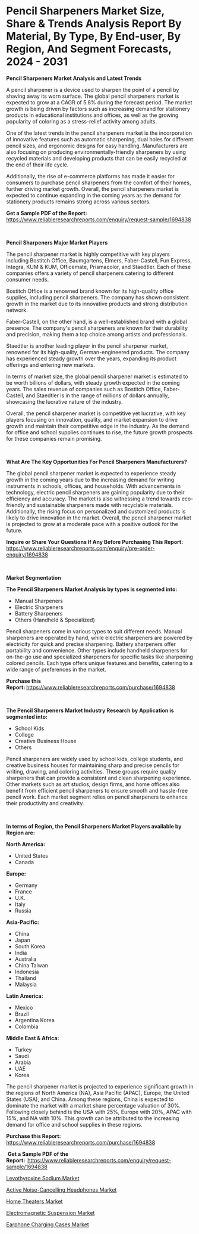 <p><h1>Pencil Sharpeners Market Size, Share & Trends Analysis Report By Material, By Type, By End-user, By Region, And Segment Forecasts, 2024 - 2031</h1></p><p><strong>Pencil Sharpeners Market Analysis and Latest Trends</strong></p>
<p><p>A pencil sharpener is a device used to sharpen the point of a pencil by shaving away its worn surface. The global pencil sharpeners market is expected to grow at a CAGR of 5.8% during the forecast period. The market growth is being driven by factors such as increasing demand for stationery products in educational institutions and offices, as well as the growing popularity of coloring as a stress-relief activity among adults.</p><p>One of the latest trends in the pencil sharpeners market is the incorporation of innovative features such as automatic sharpening, dual holes for different pencil sizes, and ergonomic designs for easy handling. Manufacturers are also focusing on producing environmentally-friendly sharpeners by using recycled materials and developing products that can be easily recycled at the end of their life cycle.</p><p>Additionally, the rise of e-commerce platforms has made it easier for consumers to purchase pencil sharpeners from the comfort of their homes, further driving market growth. Overall, the pencil sharpeners market is expected to continue expanding in the coming years as the demand for stationery products remains strong across various sectors.</p></p>
<p><strong>Get a Sample PDF of the Report:&nbsp;</strong> <a href="https://www.reliableresearchreports.com/enquiry/request-sample/1694838">https://www.reliableresearchreports.com/enquiry/request-sample/1694838</a></p>
<p>&nbsp;</p>
<p><strong>Pencil Sharpeners Major Market Players</strong></p>
<p><p>The pencil sharpener market is highly competitive with key players including Bostitch Office, Baumgartens, Elmers, Faber-Castell, Fun Express, Integra, KUM & KUM, Officemate, Prismacolor, and Staedtler. Each of these companies offers a variety of pencil sharpeners catering to different consumer needs.</p><p>Bostitch Office is a renowned brand known for its high-quality office supplies, including pencil sharpeners. The company has shown consistent growth in the market due to its innovative products and strong distribution network.</p><p>Faber-Castell, on the other hand, is a well-established brand with a global presence. The company's pencil sharpeners are known for their durability and precision, making them a top choice among artists and professionals.</p><p>Staedtler is another leading player in the pencil sharpener market, renowned for its high-quality, German-engineered products. The company has experienced steady growth over the years, expanding its product offerings and entering new markets.</p><p>In terms of market size, the global pencil sharpener market is estimated to be worth billions of dollars, with steady growth expected in the coming years. The sales revenue of companies such as Bostitch Office, Faber-Castell, and Staedtler is in the range of millions of dollars annually, showcasing the lucrative nature of the industry.</p><p>Overall, the pencil sharpener market is competitive yet lucrative, with key players focusing on innovation, quality, and market expansion to drive growth and maintain their competitive edge in the industry. As the demand for office and school supplies continues to rise, the future growth prospects for these companies remain promising.</p></p>
<p>&nbsp;</p>
<p><strong>What Are The Key Opportunities For Pencil Sharpeners Manufacturers?</strong></p>
<p><p>The global pencil sharpener market is expected to experience steady growth in the coming years due to the increasing demand for writing instruments in schools, offices, and households. With advancements in technology, electric pencil sharpeners are gaining popularity due to their efficiency and accuracy. The market is also witnessing a trend towards eco-friendly and sustainable sharpeners made with recyclable materials. Additionally, the rising focus on personalized and customized products is likely to drive innovation in the market. Overall, the pencil sharpener market is projected to grow at a moderate pace with a positive outlook for the future.</p></p>
<p><strong>Inquire or Share Your Questions If Any Before Purchasing This Report:</strong> <a href="https://www.reliableresearchreports.com/enquiry/pre-order-enquiry/1694838">https://www.reliableresearchreports.com/enquiry/pre-order-enquiry/1694838</a></p>
<p>&nbsp;</p>
<p><strong>Market Segmentation</strong></p>
<p><strong>The Pencil Sharpeners Market Analysis by types is segmented into:</strong></p>
<p><ul><li>Manual Sharpeners</li><li>Electric Sharpeners</li><li>Battery Sharpeners</li><li>Others (Handheld & Specialized)</li></ul></p>
<p><p>Pencil sharpeners come in various types to suit different needs. Manual sharpeners are operated by hand, while electric sharpeners are powered by electricity for quick and precise sharpening. Battery sharpeners offer portability and convenience. Other types include handheld sharpeners for on-the-go use and specialized sharpeners for specific tasks like sharpening colored pencils. Each type offers unique features and benefits, catering to a wide range of preferences in the market.</p></p>
<p><strong>Purchase this Report:&nbsp;</strong><a href="https://www.reliableresearchreports.com/purchase/1694838">https://www.reliableresearchreports.com/purchase/1694838</a></p>
<p>&nbsp;</p>
<p><strong>The Pencil Sharpeners Market Industry Research by Application is segmented into:</strong></p>
<p><ul><li>School Kids</li><li>College</li><li>Creative Business House</li><li>Others</li></ul></p>
<p><p>Pencil sharpeners are widely used by school kids, college students, and creative business houses for maintaining sharp and precise pencils for writing, drawing, and coloring activities. These groups require quality sharpeners that can provide a consistent and clean sharpening experience. Other markets such as art studios, design firms, and home offices also benefit from efficient pencil sharpeners to ensure smooth and hassle-free pencil work. Each market segment relies on pencil sharpeners to enhance their productivity and creativity.</p></p>
<p>&nbsp;</p>
<p><strong>In terms of Region, the Pencil Sharpeners Market Players available by Region are:</strong></p>
<p>
    <p> <strong> North America: </strong>
        <ul>
            <li>United States</li>
            <li>Canada</li>
        </ul>
        </p> 
    <p> <strong> Europe: </strong>
        <ul>
            <li>Germany</li>
            <li>France</li>
            <li>U.K.</li>
            <li>Italy</li>
            <li>Russia</li>
        </ul>
        </p> 
    <p> <strong> Asia-Pacific: </strong>
        <ul>
            <li>China</li>
            <li>Japan</li>
            <li>South Korea</li>
            <li>India</li>
            <li>Australia</li>
            <li>China Taiwan</li>
            <li>Indonesia</li>
            <li>Thailand</li>
            <li>Malaysia</li>
        </ul>
        </p> 
    <p> <strong> Latin America: </strong>
        <ul>
            <li>Mexico</li>
            <li>Brazil</li>
            <li>Argentina Korea</li>
            <li>Colombia</li>
        </ul>
        </p> 
    <p> <strong> Middle East & Africa: </strong>
        <ul>
            <li>Turkey</li>
            <li>Saudi</li>
            <li>Arabia</li>
            <li>UAE</li>
            <li>Korea</li>
        </ul>
    </p>
    </p>
<p><p>The pencil sharpener market is projected to experience significant growth in the regions of North America (NA), Asia Pacific (APAC), Europe, the United States (USA), and China. Among these regions, China is expected to dominate the market with a market share percentage valuation of 30%. Following closely behind is the USA with 25%, Europe with 20%, APAC with 15%, and NA with 10%. This growth can be attributed to the increasing demand for office and school supplies in these regions.</p></p>
<p><strong>Purchase this Report: </strong><a href="https://www.reliableresearchreports.com/purchase/1694838">https://www.reliableresearchreports.com/purchase/1694838</a></p>
<p>&nbsp;<strong>Get a Sample PDF of the Report:&nbsp;&nbsp;</strong><a href="https://www.reliableresearchreports.com/enquiry/request-sample/1694838">https://www.reliableresearchreports.com/enquiry/request-sample/1694838</a></p>
<p><strong></strong></p>
<p><p><a href="https://medium.com/@trevawisozk_19409/levothyroxine-sodium-market-size-and-market-trends-complete-industry-overview-2024-to-2031-3d78098d74bf">Levothyroxine Sodium Market</a></p><p><a href="https://github.com/CliffMedina6/Market-Research-Report-List-3/blob/main/active-noise-cancelling-headphones-market.md">Active Noise-Cancelling Headphones Market</a></p><p><a href="https://github.com/Sinjinluong3e0awx2m195k76/Market-Research-Report-List-1/blob/main/home-theaters-market.md">Home Theaters Market</a></p><p><a href="https://github.com/provorikovar/Market-Research-Report-List-3/blob/main/electromagnetic-suspension-market.md">Electromagnetic Suspension Market</a></p><p><a href="https://github.com/shotows/Market-Research-Report-List-1/blob/main/earphone-charging-cases-market.md">Earphone Charging Cases Market</a></p></p>